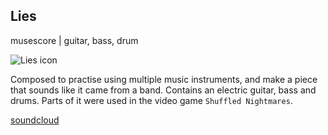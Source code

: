 ## Lies

musescore | guitar, bass, drum

<img id="icon" src="../images/icon_sounds_lies.png" alt="Lies icon"/>

Composed to practise using multiple music instruments, and make a piece that sounds
like it came from a band. Contains an electric guitar, bass and drums.
Parts of it were used in the video game `Shuffled Nightmares`.

<a class="button" href="https://soundcloud.com/tom-tsagk/lies">soundcloud</a>
